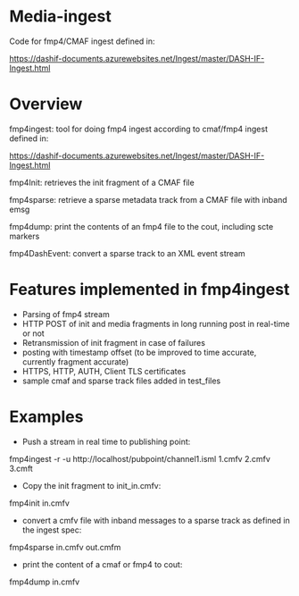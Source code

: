# Media-ingest

Code for fmp4/CMAF ingest defined in:

https://dashif-documents.azurewebsites.net/Ingest/master/DASH-IF-Ingest.html

# Overview 

fmp4ingest: tool for doing fmp4 ingest according to cmaf/fmp4 ingest defined in: 

https://dashif-documents.azurewebsites.net/Ingest/master/DASH-IF-Ingest.html

fmp4Init: retrieves the init fragment of a CMAF file 

fmp4sparse: retrieve a sparse metadata track from a CMAF file with inband emsg

fmp4dump: print the contents of an fmp4 file to the cout, including scte markers 

fmp4DashEvent: convert a sparse track to an XML event stream


# Features implemented in fmp4ingest

- Parsing of fmp4 stream
- HTTP POST of init and media fragments in long running post in real-time or not
- Retransmission of init fragment in case of failures
- posting with timestamp offset (to be improved to time accurate, currently fragment accurate)
- HTTPS, HTTP, AUTH, Client TLS certificates
- sample cmaf and sparse track files added in test_files

# Examples 

- Push a stream in real time to publishing point: 

fmp4ingest -r -u http://localhost/pubpoint/channel1.isml 1.cmfv 2.cmfv 3.cmft 

- Copy the init fragment to init_in.cmfv:

fmp4init in.cmfv  

- convert a cmfv file with inband messages to a sparse track as defined in the ingest spec:

fmp4sparse in.cmfv out.cmfm  

- print the content of a cmaf or fmp4 to cout:

fmp4dump in.cmfv  




